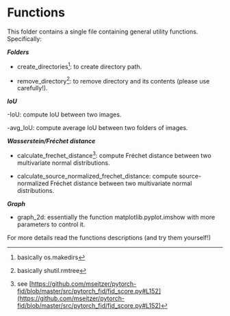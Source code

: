 # Functions

This folder contains a single file containing general utility functions. Specifically:

***Folders***

- create_directories[^1]: to create directory path.

- remove_directory[^2]: to remove directory and its contents (please use carefully!).

***IoU***

-IoU: compute IoU between two images.

-avg_IoU: compute average IoU between two folders of images.

***Wasserstein/Fréchet distance***

- calculate_frechet_distance[^3]: compute Fréchet distance between two multivariate normal distributions.

- calculate_source_normalized_frechet_distance: compute source-normalized Fréchet distance between two multivariate normal distributions.

***Graph***

- graph_2d: essentially the function matplotlib.pyplot.imshow with more parameters to control it.

For more details read the functions descriptions (and try them yourself!)

[^1]: basically os.makedirs
[^2]: basically shutil.rmtree
[^3]: see [https://github.com/mseitzer/pytorch-fid/blob/master/src/pytorch_fid/fid_score.py#L152](https://github.com/mseitzer/pytorch-fid/blob/master/src/pytorch_fid/fid_score.py#L152)
